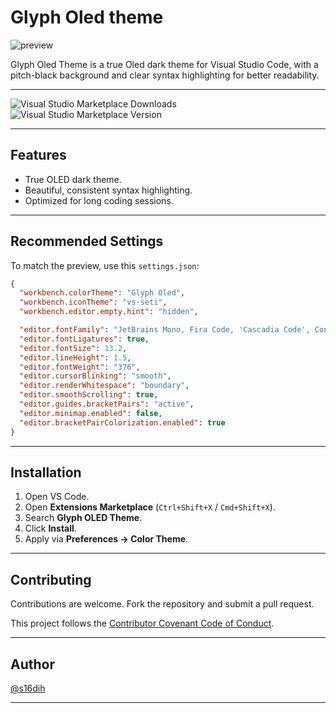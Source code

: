 # Glyph Oled theme

![preview](https://files.catbox.moe/wkini9.png)

Glyph Oled Theme is a true Oled dark theme for Visual Studio Code, with a pitch-black background and clear syntax highlighting for better readability.

---

![Visual Studio Marketplace Downloads](https://img.shields.io/visual-studio-marketplace/d/s16dih.glyph-oled-vscode)
![Visual Studio Marketplace Version](https://img.shields.io/visual-studio-marketplace/v/s16dih.glyph-oled-vscode)

---

## Features

- True OLED dark theme.
- Beautiful, consistent syntax highlighting.
- Optimized for long coding sessions.

---

## Recommended Settings

To match the preview, use this `settings.json`:

```json
{
  "workbench.colorTheme": "Glyph Oled",
  "workbench.iconTheme": "vs-seti",
  "workbench.editor.empty.hint": "hidden",

  "editor.fontFamily": "JetBrains Mono, Fira Code, 'Cascadia Code', Consolas, monospace",
  "editor.fontLigatures": true,
  "editor.fontSize": 13.2,
  "editor.lineHeight": 1.5,
  "editor.fontWeight": "376",
  "editor.cursorBlinking": "smooth",
  "editor.renderWhitespace": "boundary",
  "editor.smoothScrolling": true,
  "editor.guides.bracketPairs": "active",
  "editor.minimap.enabled": false,
  "editor.bracketPairColorization.enabled": true
}

```

---

## Installation

1. Open VS Code.
2. Open **Extensions Marketplace** (`Ctrl+Shift+X` / `Cmd+Shift+X`).
3. Search **Glyph OLED Theme**.
4. Click **Install**.
5. Apply via **Preferences → Color Theme**.

---

## Contributing

Contributions are welcome. Fork the repository and submit a pull request.

This project follows the [Contributor Covenant Code of Conduct](https://www.contributor-covenant.org/version/3/0/code_of_conduct/).

---

## Author

[@s16dih](https://github.com/gustambolopez)

---
